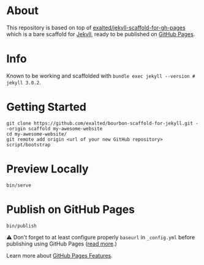 # About

This repository is based on top of [exalted/jekyll-scaffold-for-gh-pages](https://github.com/exalted/jekyll-scaffold-for-gh-pages) which is a bare scaffold for [Jekyll](http://jekyllrb.com), ready to be published on [GitHub Pages](https://pages.github.com).


# Info

Known to be working and scaffolded with `bundle exec jekyll --version # jekyll 3.0.2`.


# Getting Started

```
git clone https://github.com/exalted/bourbon-scaffold-for-jekyll.git --origin scaffold my-awesome-website
cd my-awesome-website/
git remote add origin <url of your new GitHub repository>
script/bootstrap
```


# Preview Locally

```
bin/serve
```


# Publish on GitHub Pages

```
bin/publish
```

:warning: Don't forget to at least configure properly `baseurl` in `_config.yml` before publishing using GitHub Pages ([read more](http://jekyllrb.com/docs/github-pages/#project-page-url-structure).)

Learn more about [GitHub Pages Features](https://help.github.com/categories/github-pages-features/).
